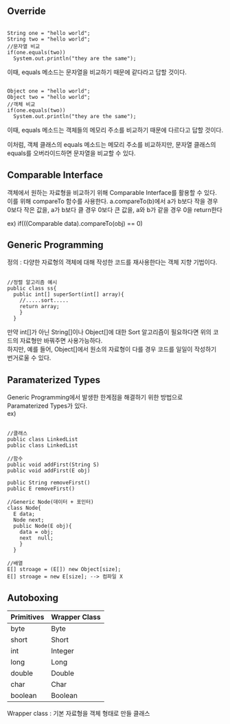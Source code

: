 ## Override
<pre><code>
String one = "hello world";
String two = "hello world";
//문자열 비교
if(one.equals(two))
  System.out.println("they are the same");
</code></pre>

이때, equals 메소드는 문자열을 비교하기 때문에 같다라고 답할 것이다.

<pre><code>
Object one = "hello world";
Object two = "hello world";
//객체 비교
if(one.equals(two))
  System.out.println("they are the same");
</code></pre>

이때, equals 메소드는 객체들의 메모리 주소를 비교하기 때문에 다르다고 답할 것이다.

이처럼, 객체 클래스의 equals 메소드는 메모리 주소를 비교하지만, 문자열 클래스의 equals를 오버라이드하면 문자열을 비교할 수 있다.


## Comparable Interface
객체에서 원하는 자료형을 비교하기 위해 Comparable Interface를 활용할 수 있다.<br>
이를 위해 compareTo 함수를 사용한다. a.compareTo(b)에서 a가 b보다 작을 경우 0보다 작은 값을, a가 b보다 클 경우 0보다 큰 값을, a와 b가 같을 경우 0을 return한다

ex) if(((Comparable<T> data).compareTo(obj) == 0)


## Generic Programming
정의 : 다양한 자료형의 객체에 대해 작성한 코드를 재사용한다는 객체 지향 기법이다.
<pre><code>
//정렬 알고리즘 예시
public class ss{
  public int[] superSort(int[] array){
    //.....sort.....
    return array;
    }
  }
</code></pre>

만약 int[]가 아닌 String[]이나 Object[]에 대한 Sort 알고리즘이 필요하다면 위의 코드의 자료형만 바꿔주면 사용가능하다.<br>
하지만, 예를 들어, Object[]에서 원소의 자료형이 다를 경우 코드를 일일이 작성하기 번거로울 수 있다.

## Paramaterized Types
Generic Programming에서 발생한 한계점을 해결하기 위한 방법으로 Paramaterized Types가 있다.<br>
ex)<br>
<pre><code>
//클래스
public class LinkedList
public class LinkedList<E>

//함수
public void addFirst(String S)
public void addFirst(E obj)

public String removeFirst()
public E removeFirst()

//Generic Node(데이터 + 포인터)
class Node<E>{
  E data;
  Node<E> next;
  public Node(E obj){
    data = obj;
    next  null;
    }
  }
  
//배열
E[] stroage = (E[]) new Object[size];
E[] stroage = new E[size]; --> 컴파일 X
</code></pre>


## Autoboxing
|Primitives|Wrapper Class|
|------|------|
|byte|Byte|
|short|Short|
|int|Integer|
|long|Long|
|double|Double|
|char|Char|
|boolean|Boolean|

Wrapper class : 기본 자료형을 객체 형태로 만들 클래스

